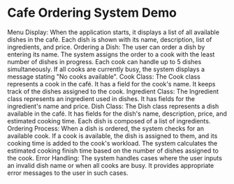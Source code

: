 # Cafe Ordering System Demo

Menu Display:
When the application starts, it displays a list of all available dishes in the café.
Each dish is shown with its name, description, list of ingredients, and price.
Ordering a Dish:
The user can order a dish by entering its name.
The system assigns the order to a cook with the least number of dishes in progress.
Each cook can handle up to 5 dishes simultaneously.
If all cooks are currently busy, the system displays a message stating "No cooks available".
Cook Class:
The Cook class represents a cook in the café.
It has a field for the cook's name.
It keeps track of the dishes assigned to the cook.
Ingredient Class:
The Ingredient class represents an ingredient used in dishes.
It has fields for the ingredient's name and price.
Dish Class:
The Dish class represents a dish available in the café.
It has fields for the dish's name, description, price, and estimated cooking time.
Each dish is composed of a list of ingredients.
Ordering Process:
When a dish is ordered, the system checks for an available cook.
If a cook is available, the dish is assigned to them, and its cooking time is added to the cook's workload.
The system calculates the estimated cooking finish time based on the number of dishes assigned to the cook.
Error Handling:
The system handles cases where the user inputs an invalid dish name or when all cooks are busy.
It provides appropriate error messages to the user in such cases.
